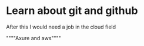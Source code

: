 # Learn about git and github

After this I would need a job in the cloud field

""""Axure and aws""""
